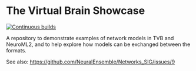 # The Virtual Brain Showcase

[![Continuous builds](https://github.com/OpenSourceBrain/TheVirtualBrainShowcase/actions/workflows/omv-ci.yml/badge.svg)](https://github.com/OpenSourceBrain/TheVirtualBrainShowcase/actions/workflows/omv-ci.yml)

A repository to demonstrate examples of network models in TVB and NeuroML2, and to help explore how models can be exchanged between the formats.

See also: https://github.com/NeuralEnsemble/Networks_SIG/issues/9
